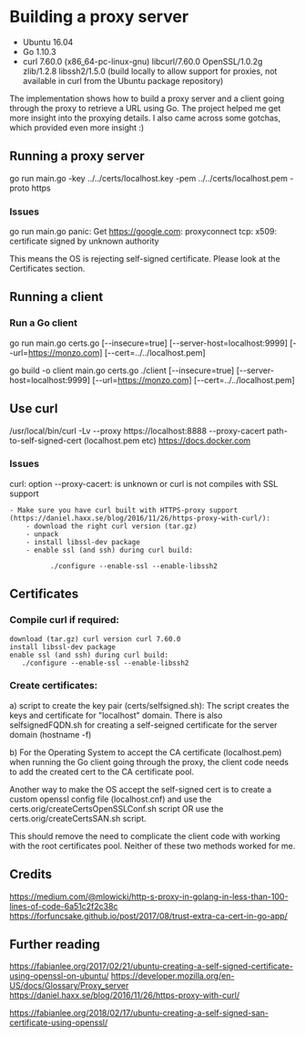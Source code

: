 # Building a proxy server

  - Ubuntu 16.04
  - Go 1.10.3
  - curl 7.60.0 (x86_64-pc-linux-gnu) libcurl/7.60.0 OpenSSL/1.0.2g zlib/1.2.8 libssh2/1.5.0 (build locally to allow support for proxies, not available in curl from the Ubuntu package repository)
  
  The implementation shows how to build a proxy server and a client going through the proxy to retrieve a URL using Go. The project helped me get more insight into the proxying details. I also came across some gotchas, which provided even more insight :) 
  

## Running a proxy server

go run main.go -key ../../certs/localhost.key -pem ../../certs/localhost.pem  -proto https

### Issues

go run main.go 
panic: Get https://google.com: proxyconnect tcp: x509: certificate signed by unknown authority

  This means the OS is rejecting self-signed certificate. Please look at the Certificates section.

## Running a client

### Run a Go client

go run main.go certs.go [--insecure=true] [--server-host=localhost:9999] [--url=https://monzo.com] [--cert=../../localhost.pem]

go build -o client main.go certs.go
./client  [--insecure=true] [--server-host=localhost:9999] [--url=https://monzo.com] [--cert=../../localhost.pem]

## Use curl

/usr/local/bin/curl -Lv --proxy https://localhost:8888 --proxy-cacert path-to-self-signed-cert  (localhost.pem etc)  https://docs.docker.com

### Issues

curl: option --proxy-cacert: is unknown
                or
curl is not compiles with SSL support

    - Make sure you have curl built with HTTPS-proxy support (https://daniel.haxx.se/blog/2016/11/26/https-proxy-with-curl/):
        - download the right curl version (tar.gz) 
        - unpack
        - install libssl-dev package
        - enable ssl (and ssh) during curl build:
              
              ./configure --enable-ssl --enable-libssh2

## Certificates

### Compile curl if required:

    download (tar.gz) curl version curl 7.60.0
    install libssl-dev package
    enable ssl (and ssh) during curl build:
       ./configure --enable-ssl --enable-libssh2

### Create certificates:

a) script to create the key pair (certs/selfsigned.sh):
      The script creates the keys and certificate for "localhost" domain. There is also selfsignedFQDN.sh for
      creating a self-seigned certificate for the server domain (hostname -f)

b) For the Operating System to accept the CA certificate (localhost.pem) when running the Go client going through the proxy, the client code needs to add the created cert to the CA certificate pool.

  Another way to make the OS accept the self-signed cert is to create a custom openssl config file (localhost.cnf) and use the certs.orig/createCertsOpenSSLConf.sh script
  OR
  use the certs.orig/createCertsSAN.sh script.

  This should remove the need to complicate the client code with working with the root certificates pool. Neither of these two methods worked for me.

## Credits

https://medium.com/@mlowicki/http-s-proxy-in-golang-in-less-than-100-lines-of-code-6a51c2f2c38c
https://forfuncsake.github.io/post/2017/08/trust-extra-ca-cert-in-go-app/

## Further reading

https://fabianlee.org/2017/02/21/ubuntu-creating-a-self-signed-certificate-using-openssl-on-ubuntu/
https://developer.mozilla.org/en-US/docs/Glossary/Proxy_server
https://daniel.haxx.se/blog/2016/11/26/https-proxy-with-curl/

https://fabianlee.org/2018/02/17/ubuntu-creating-a-self-signed-san-certificate-using-openssl/
